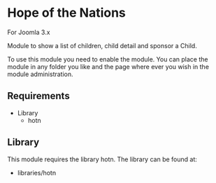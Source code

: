 # Hope of the Nations
For Joomla 3.x

Module to show a list of children, child detail and sponsor a Child.

To use this module you need to enable the module. You can place the module in any folder you like and the page where ever you wish in the module administration.

## Requirements
* Library
	* hotn

## Library
This module requires the library hotn. The library can be found at:

* libraries/hotn